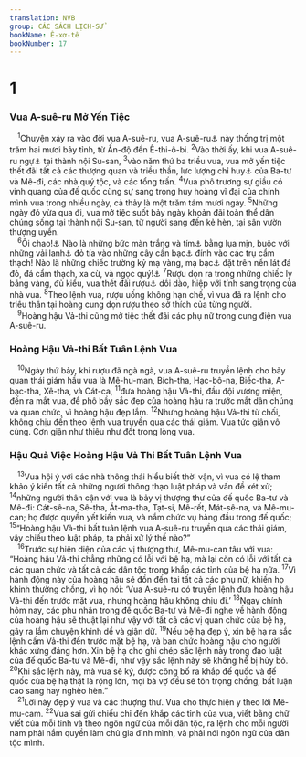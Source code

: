 ```yaml
---
translation: NVB
group: CÁC SÁCH LỊCH-SỬ
bookName: Ê-xơ-tê 
bookNumber: 17
---
```


<div class="title"><h1>1</h1><h3>Vua A-suê-ru Mở Yến Tiệc </h3></div>
<span class="verse et_1_1"> <sup>1</sup>Chuyện xảy ra vào đời vua A-suê-ru, vua A-suê-ru<a data-toggle="tooltip" data-placement="bottom" title="Cũng gọi là vua Xét-xe I, con vua Đa-ri-út, cháu vua Si-ru, cai trị từ 485 đến 465 T.C.">⚓</a> này thống trị một trăm hai mươi bảy tỉnh, từ Ấn-độ đến Ê-thi-ô-bi. </span>
<span class="verse et_1_2"><sup>2</sup>Vào thời ấy, khi vua A-suê-ru ngự<a data-toggle="tooltip" data-placement="bottom" title="Nt: ngự trên ngai vua">⚓</a> tại thành nội Su-san, </span>
<span class="verse et_1_3"><sup>3</sup>vào năm thứ ba triều vua, vua mở yến tiệc thết đãi tất cả các thượng quan và triều thần, lực lượng chỉ huy<a data-toggle="tooltip" data-placement="bottom" title="Nt: quân đội">⚓</a> của Ba-tư và Mê-đi, các nhà quý tộc, và các tổng trấn. </span>
<span class="verse et_1_4"><sup>4</sup>Vua phô trương sự giầu có vinh quang của đế quốc cùng sự sang trọng huy hoàng vĩ đại của chính mình vua trong nhiều ngày, cả thảy là một trăm tám mươi ngày. </span>
<span class="verse et_1_5"><sup>5</sup>Những ngày đó vừa qua đi, vua mở tiệc suốt bảy ngày khoản đãi toàn thể dân chúng sống tại thành nội Su-san, từ người sang đến kẻ hèn, tại sân vườn thượng uyển. <br/></span>
<span class="verse et_1_6"> <sup>6</sup>Ôi chao!<a data-toggle="tooltip" data-placement="bottom" title="Nt: biểu lộ sự ngạc nhiên sửng sốt trước cảnh trí sang trọng xa hoa">⚓</a> Nào là những bức màn trắng và tím<a data-toggle="tooltip" data-placement="bottom" title="Nt: có nghĩa là mầu tím hoặc xanh dương">⚓</a> bằng lụa mịn, buộc với những vải lanh<a data-toggle="tooltip" data-placement="bottom" title="Tiếng Anh là ‘linen.’">⚓</a> đỏ tía vào những cây cần bạc<a data-toggle="tooltip" data-placement="bottom" title="Hoặc khoen bạc">⚓</a> đính vào các trụ cẩm thạch! Nào là những chiếc trường kỷ mạ vàng, mạ bạc<a data-toggle="tooltip" data-placement="bottom" title="Nt: trường kỷ bằng vàng và bạc">⚓</a> đặt trên nền lát đá đỏ, đá cẩm thạch, xa cừ, và ngọc quý!<a data-toggle="tooltip" data-placement="bottom" title="Nt: có chỗ dịch là ‘đá hoa mầu đen/mầu sậm,’ hoặc ‘ngọc lam bửu.’">⚓</a></span>
<span class="verse et_1_7"><sup>7</sup>Rượu dọn ra trong những chiếc ly bằng vàng, đủ kiểu, vua thết đãi rượu<a data-toggle="tooltip" data-placement="bottom" title="Nt: có thể hiểu là rượu đặc biệt dành cho vua uống, hoặc rượu do vua chịu tiền mua">⚓</a> dồi dào, hiệp với tính sang trọng của nhà vua. </span>
<span class="verse et_1_8"><sup>8</sup>Theo lệnh vua, rượu uống không hạn chế, vì vua đã ra lệnh cho triều thần tại hoàng cung dọn rượu theo sở thích của từng người. <br/></span>
<span class="verse et_1_9"> <sup>9</sup>Hoàng hậu Vả-thi cũng mở tiệc thết đãi các phụ nữ trong cung điện vua A-suê-ru. <br/></span>
<div class="title"><h3>Hoàng Hậu Vả-thi Bất Tuân Lệnh Vua </h3></div>
<span class="verse et_1_10"> <sup>10</sup>Ngày thứ bảy, khi rượu đã ngà ngà, vua A-suê-ru truyền lệnh cho bảy quan thái giám hầu vua là Mê-hu-man, Bích-tha, Hạc-bô-na, Biếc-tha, A-bạc-tha, Xê-tha, và Cát-ca, </span>
<span class="verse et_1_11"><sup>11</sup>đưa hoàng hậu Vả-thi, đầu đội vương miện, đến ra mắt vua, để phô bầy sắc đẹp của hoàng hậu ra trước mắt dân chúng và quan chức, vì hoàng hậu đẹp lắm. </span>
<span class="verse et_1_12"><sup>12</sup>Nhưng hoàng hậu Vả-thi từ chối, không chịu đến theo lệnh vua truyền qua các thái giám. Vua tức giận vô cùng. Cơn giận như thiêu như đốt trong lòng vua. <br/></span>
<div class="title"><h3>Hậu Quả Việc Hoàng Hậu Vả Thi Bất Tuân Lệnh Vua </h3></div>
<span class="verse et_1_13"> <sup>13</sup>Vua hội ý với các nhà thông thái hiểu biết thời vận, vì vua có lệ tham khảo ý kiến tất cả những người thông thạo luật pháp và vấn đề xét xử; </span>
<span class="verse et_1_14"><sup>14</sup>những người thân cận với vua là bảy vị thượng thư của đế quốc Ba-tư và Mê-đi: Cát-sê-na, Sê-tha, Át-ma-tha, Tạt-si, Mê-rết, Mát-sê-na, và Mê-mu-can; họ được quyền yết kiến vua, và nắm chức vụ hàng đầu trong đế quốc; </span>
<span class="verse et_1_15"><sup>15</sup>“Hoàng hậu Vả-thi bất tuân lệnh vua A-suê-ru truyền qua các thái giám, vậy chiếu theo luật pháp, ta phải xử lý thế nào?” <br/></span>
<span class="verse et_1_16"> <sup>16</sup>Trước sự hiện diện của các vị thượng thư, Mê-mu-can tâu với vua: “Hoàng hậu Vả-thi chẳng những có lỗi với bệ hạ, mà lại còn có lỗi với tất cả các quan chức và tất cả các dân tộc trong khắp các tỉnh của bệ hạ nữa. </span>
<span class="verse et_1_17"><sup>17</sup>Vì hành động này của hoàng hậu sẽ đồn đến tai tất cả các phụ nữ, khiến họ khinh thường chồng, vì họ nói: ‘Vua A-suê-ru có truyền lệnh đưa hoàng hậu Vả-thi đến trước mặt vua, nhưng hoàng hậu không chịu đi.’ </span>
<span class="verse et_1_18"><sup>18</sup>Ngay chính hôm nay, các phu nhân trong đế quốc Ba-tư và Mê-đi nghe về hành động của hoàng hậu sẽ thuật lại như vậy với tất cả các vị quan chức của bệ hạ, gây ra lắm chuyện khinh dể và giận dữ. </span>
<span class="verse et_1_19"><sup>19</sup>Nếu bệ hạ đẹp ý, xin bệ hạ ra sắc lệnh cấm Vả-thi đến trước mặt bệ hạ, và ban chức hoàng hậu cho người khác xứng đáng hơn. Xin bệ hạ cho ghi chép sắc lệnh này trong đạo luật của đế quốc Ba-tư và Mê-đi, như vậy sắc lệnh này sẽ không hề bị hủy bỏ. </span>
<span class="verse et_1_20"><sup>20</sup>Khi sắc lệnh này, mà vua sẽ ký, được công bố ra khắp đế quốc và đế quốc của bệ hạ thật là rộng lớn, mọi bà vợ đều sẽ tôn trọng chồng, bất luận cao sang hay nghèo hèn.” <br/></span>
<span class="verse et_1_21"> <sup>21</sup>Lời này đẹp ý vua và các thượng thư. Vua cho thực hiện y theo lời Mê-mu-cam. </span>
<span class="verse et_1_22"><sup>22</sup>Vua sai gửi chiếu chỉ đến khắp các tỉnh của vua, viết bằng chữ viết của mỗi tỉnh và theo ngôn ngữ của mỗi dân tộc, ra lệnh cho mỗi người nam phải nắm quyền làm chủ gia đình mình, và phải nói ngôn ngữ của dân tộc mình. <br/></span>
